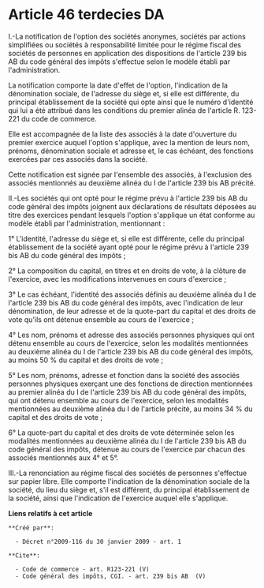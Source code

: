 # Article 46 terdecies DA

I.-La notification de l'option des sociétés anonymes, sociétés par actions simplifiées ou sociétés à responsabilité limitée
pour le régime fiscal des sociétés de personnes en application des dispositions de l'article 239 bis AB du code général des
impôts s'effectue selon le modèle établi par l'administration. 

La notification comporte la date d'effet de l'option, l'indication de la dénomination sociale, de l'adresse du siège et, si
elle est différente, du principal établissement de la société qui opte ainsi que le numéro d'identité qui lui a été attribué
dans les conditions du premier alinéa de l'article R. 123-221 du code de commerce. 

Elle est accompagnée de la liste des associés à la date d'ouverture du premier exercice auquel l'option s'applique, avec la
mention de leurs nom, prénoms, dénomination sociale et adresse et, le cas échéant, des fonctions exercées par ces associés
dans la société. 

Cette notification est signée par l'ensemble des associés, à l'exclusion des associés mentionnés au deuxième alinéa du I de
l'article 239 bis AB précité. 

II.-Les sociétés qui ont opté pour le régime prévu à l'article 239 bis AB du code général des impôts joignent aux
déclarations de résultats déposées au titre des exercices pendant lesquels l'option s'applique un état conforme au modèle
établi par l'administration, mentionnant : 

1° L'identité, l'adresse du siège et, si elle est différente, celle du principal établissement de la société ayant opté pour
le régime prévu à l'article 239 bis AB du code général des impôts ; 

2° La composition du capital, en titres et en droits de vote, à la clôture de l'exercice, avec les modifications intervenues
en cours d'exercice ; 

3° Le cas échéant, l'identité des associés définis au deuxième alinéa du I de l'article 239 bis AB du code général des
impôts, avec l'indication de leur dénomination, de leur adresse et de la quote-part du capital et des droits de vote qu'ils
ont détenue ensemble au cours de l'exercice ; 

4° Les nom, prénoms et adresse des associés personnes physiques qui ont détenu ensemble au cours de l'exercice, selon les
modalités mentionnées au deuxième alinéa du I de l'article 239 bis AB du code général des impôts, au moins 50 % du capital et
des droits de vote ; 

5° Les nom, prénoms, adresse et fonction dans la société des associés personnes physiques exerçant une des fonctions de
direction mentionnées au premier alinéa du I de l'article 239 bis AB du code général des impôts, qui ont détenu ensemble au
cours de l'exercice, selon les modalités mentionnées au deuxième alinéa du I de l'article précité, au moins 34 % du capital
et des droits de vote ; 

6° La quote-part du capital et des droits de vote déterminée selon les modalités mentionnées au deuxième alinéa du I de
l'article 239 bis AB du code général des impôts, détenue au cours de l'exercice par chacun des associés mentionnés aux 4° et
5°. 

III.-La renonciation au régime fiscal des sociétés de personnes s'effectue sur papier libre. Elle comporte l'indication de la
dénomination sociale de la société, du lieu du siège et, s'il est différent, du principal établissement de la société, ainsi
que l'indication de l'exercice auquel elle s'applique.

**Liens relatifs à cet article**

	**Créé par**:

	  - Décret n°2009-116 du 30 janvier 2009 - art. 1

	**Cite**:

	  - Code de commerce - art. R123-221 (V)
	  - Code général des impôts, CGI. - art. 239 bis AB  (V)
